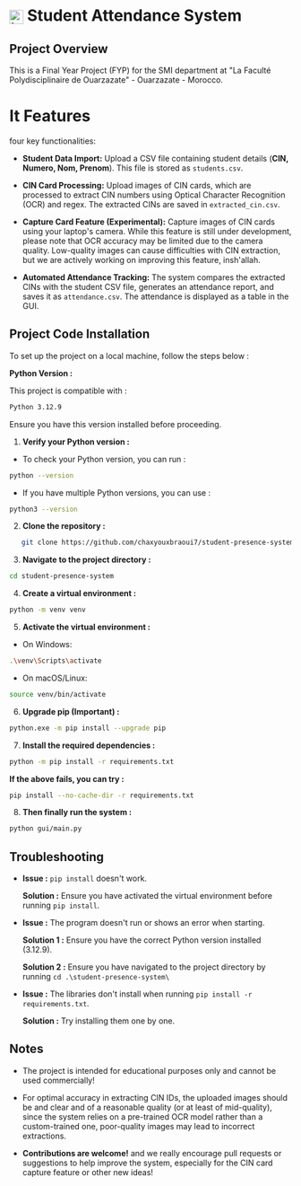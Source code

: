 # <img src="gui/images&logo/icon.png" alt="icon" height="25" style="vertical-align: middle;"/> **Student Attendance System**

## Project Overview

This is a Final Year Project (FYP) for the SMI department at "La Faculté Polydisciplinaire de Ouarzazate" - Ouarzazate - Morocco.

# It Features  

four key functionalities:  

- **Student Data Import:** Upload a CSV file containing student details (**CIN, Numero, Nom, Prenom**). This file is stored as `students.csv`.

- **CIN Card Processing:** Upload images of CIN cards, which are processed to extract CIN numbers using Optical Character Recognition (OCR) and regex. The extracted CINs are saved in `extracted_cin.csv`.

- **Capture Card Feature (Experimental):** Capture images of CIN cards using your laptop's camera. While this feature is still under development, please note that OCR accuracy may be limited due to the camera quality. Low-quality images can cause difficulties with CIN extraction, but we are actively working on improving this feature, insh'allah.

- **Automated Attendance Tracking:** The system compares the extracted CINs with the student CSV file, generates an attendance report, and saves it as `attendance.csv`. The attendance is displayed as a table in the GUI.


## Project Code Installation

To set up the project on a local machine, follow the steps below :

**Python Version :**

This project is compatible with :

```bash
Python 3.12.9
```

Ensure you have this version installed before proceeding.

1. **Verify your Python version :**

- To check your Python version, you can run : 

```bash
python --version
```

- If you have multiple Python versions, you can use :

```bash
python3 --version
```

2. **Clone the repository :**

```bash
   git clone https://github.com/chaxyouxbraoui7/student-presence-system.git
```

3. **Navigate to the project directory :**

```bash
cd student-presence-system
```

4. **Create a virtual environment :**

```bash
python -m venv venv
```

5. **Activate the virtual environment :**

- On Windows:

```bash
.\venv\Scripts\activate
```

- On macOS/Linux:

```bash
source venv/bin/activate
```

6. **Upgrade pip (Important) :**

```bash
python.exe -m pip install --upgrade pip
```

7. **Install the required dependencies :**

```bash
python -m pip install -r requirements.txt
```

**If the above fails, you can try :**

```bash
pip install --no-cache-dir -r requirements.txt
```

8. **Then finally run the system :**

```bash
python gui/main.py
```

## Troubleshooting

- **Issue :** `pip install` doesn't work.

  **Solution :** Ensure you have activated the virtual environment before running `pip install`.

- **Issue :** The program doesn't run or shows an error when starting.

  **Solution 1 :** Ensure you have the correct Python version installed (3.12.9).

  **Solution 2 :** Ensure you have navigated to the project directory by running `cd .\student-presence-system\`

- **Issue :** The libraries don't install when running `pip install -r requirements.txt`.

  **Solution :** Try installing them one by one.

## Notes

- The project is intended for educational purposes only and cannot be used commercially!

- For optimal accuracy in extracting CIN IDs, the uploaded images should be and clear and of a reasonable quality (or at least of mid-quality), since the system relies on a pre-trained OCR model rather than a custom-trained one, poor-quality images may lead to incorrect extractions.

- **Contributions are welcome!** and we really encourage pull requests or suggestions to help improve the system, especially for the CIN card capture feature or other new ideas!